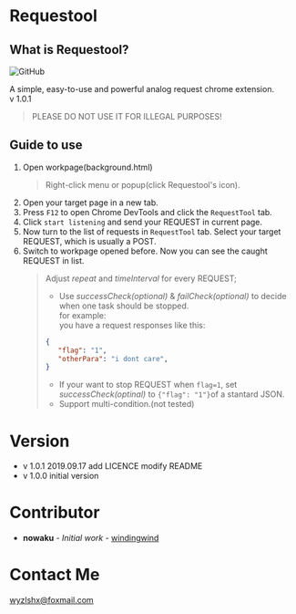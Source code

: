 # Requestool  
## What is Requestool?

![GitHub](https://img.shields.io/github/license/windingwind/Requestool)

A simple, easy-to-use and powerful analog request chrome extension.  
v 1.0.1  
> PLEASE DO NOT USE IT FOR ILLEGAL PURPOSES!
## Guide to use
1. Open workpage(background.html)
   > Right-click menu or popup(click Requestool's icon).
2. Open your target page in a new tab.
3. Press `F12` to open Chrome DevTools and click the `RequestTool` tab.
4. Click `start listening` and send your REQUEST in current page.
5. Now turn to the list of requests in `RequestTool` tab. Select your target REQUEST, which is usually a POST.
6. Switch to workpage opened before. Now you can see the caught REQUEST in list.
   > Adjust _repeat_ and _timeInterval_ for every REQUEST;  
   > - Use _successCheck(optional)_ & _failCheck(optional)_ to decide when one task should be stopped.  
   > for example:  
   > you have a request responses like this: 
   > ``` json
   > {
   >    "flag": "1",
   >    "otherPara": "i dont care",
   > }
   > ```
   > - If your want to stop REQUEST when `flag=1`, 
    set _successCheck(optinal)_ to `{"flag": "1"}`of a stantard JSON.  
   > - Support multi-condition.(not tested)

# Version

- v 1.0.1 2019.09.17 add LICENCE modify README
- v 1.0.0 initial version

# Contributor
* **nowaku** - *Initial work* - [windingwind](https://github.com/windingwind)

# Contact Me
wyzlshx@foxmail.com
